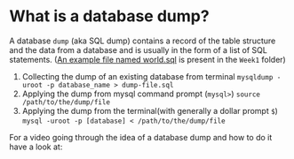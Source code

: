 # What is a database dump?

A database `dump` (aka SQL dump) contains a record of the table structure and the data from a database and is usually in the form of a list of SQL statements. ([An example file named world.sql](https://github.com/pixel2code/databases/blob/master/Week1/world.sql) is present in the `Week1` folder)

1. Collecting the dump of an existing database from terminal `mysqldump -uroot -p database_name > dump-file.sql`
2. Applying the dump from mysql command prompt (`mysql>`) `source /path/to/the/dump/file`
3. Applying the dump from the terminal(with generally a dollar prompt `$`) `mysql -uroot -p [database] < /path/to/the/dump/file`

For a video going through the idea of a database dump and how to do it have a look at:

<a href="https://www.youtube.com/watch?v=eSP3afYdIKM">
<img src="https://via.placeholder.com/728x90.png?text=Video+Preview+Coming+Soon" alt="" />
</a>
